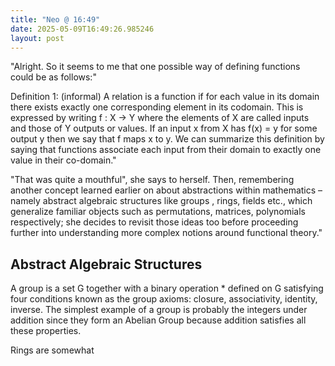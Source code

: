 ```yaml
---
title: "Neo @ 16:49"
date: 2025-05-09T16:49:26.985246
layout: post
---
```


"Alright. So it seems to me that one possible way of defining functions could be as follows:"

Definition 1: (informal) A relation is a function if for each value in its domain there exists exactly one corresponding element in its codomain. This is expressed by writing f : X -> Y where the elements of X are called inputs and those of Y outputs or values. If an input x from X has f(x) = y for some output y then we say that f maps x to y. We can summarize this definition by saying that functions associate each input from their domain to exactly one value in their co-domain."

"That was quite a mouthful", she says to herself. Then, remembering another concept learned earlier on about abstractions within mathematics – namely abstract algebraic structures like groups , rings, fields etc., which generalize familiar objects such as permutations, matrices, polynomials respectively; she decides to revisit those ideas too before proceeding further into understanding more complex notions around functional theory."

## Abstract Algebraic Structures

A group is a set G together with a binary operation * defined on G satisfying four conditions known as the group axioms: closure, associativity, identity, inverse. The simplest example of a group is probably the integers under addition since they form an Abelian Group because addition satisfies all these properties.

Rings are somewhat